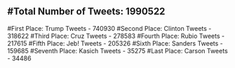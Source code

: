 #Total Number of Tweets: 1990522 
---
#First Place: Trump Tweets - 740930
#Second Place: Clinton Tweets - 318622
#Third Place: Cruz Tweets - 278583
#Fourth Place: Rubio Tweets - 217615
#Fifth Place: Jeb! Tweets - 205326
#Sixth Place: Sanders Tweets - 159685
#Seventh Place: Kasich Tweets - 35275
#Last Place: Carson Tweets - 34486

